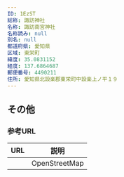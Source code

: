 ```yaml
---
ID: 1EzST
総称: 諏訪神社
名称: 諏訪南宮神社
名称読み: null
別名: null
都道府県: 愛知県
区域: 東栄町
緯度: 35.0831152
経度: 137.6864687
郵便番号: 4490211
住所: 愛知県北設楽郡東栄町中設楽上ノ平１９
---
```


## その他

### 参考URL

| URL | 説明          |
| --- | ------------- |
|     | OpenStreetMap |
